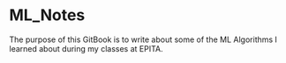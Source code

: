 # ML\_Notes

The purpose of this GitBook is to write about some of the ML Algorithms I learned about during my classes at EPITA.

